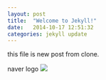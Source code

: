 ```yaml
---
layout: post
title:  "Welcome to Jekyll!"
date:   2014-10-17 12:51:32
categories: jekyll update
---
```



this file is new post from clone.

naver logo <img src="http://dl.dropbox.com/s/xd3w2wltu89zj2h/kut_logo.jpg?dl=0">
